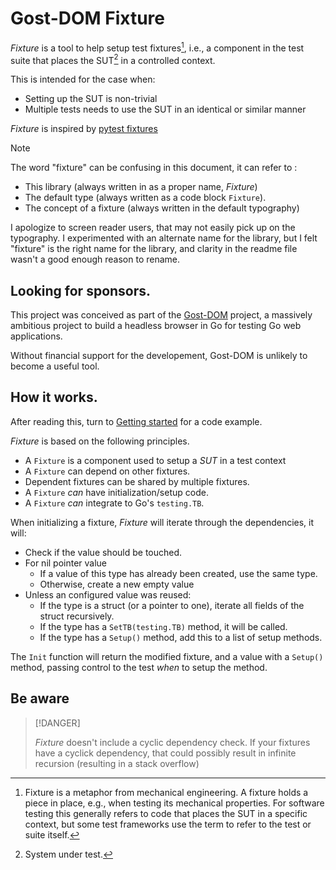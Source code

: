 # Gost-DOM Fixture

_Fixture_ is a tool to help setup test fixtures[^1], i.e., a component in the
test suite that places the SUT[^2] in a controlled context.

This is intended for the case when:

- Setting up the SUT is non-trivial
- Multiple tests needs to use the SUT in an identical or similar manner

_Fixture_ is inspired by [pytest fixtures](./docs/pytest-fixtures.md)

> [!NOTE]
>
> The word "fixture" can be confusing in this document, it can refer to :
>
> - This library (always written in as a proper name, _Fixture_)
> - The default type (always written as a code block `Fixture`).
> - The concept of a fixture (always written in the default typography)
>
> I apologize to screen reader users, that may not easily pick up on the
> typography. I experimented with an alternate name for the library, but I felt
> "fixture" is the right name for the library, and clarity in the readme file
> wasn't a good enough reason to rename.

[^1]: Fixture is a metaphor from mechanical engineering. A fixture holds a piece
    in place, e.g., when testing its mechanical properties. For software testing
    this generally refers to code that places the SUT in a specific context, but
    some test frameworks use the term to refer to the test or suite itself.
[^2]: System under test.

## Looking for sponsors.

This project was conceived as part of the [Gost-DOM](https://gostdom.net)
project, a massively ambitious project to build a headless browser in Go for
testing Go web applications.

Without financial support for the developement, Gost-DOM is unlikely to become a
useful tool.

## How it works.

After reading this, turn to [Getting started](./docs/getting-started.md) for a
code example.

_Fixture_ is based on the following principles.

- A `Fixture` is a component used to setup a _SUT_ in a test context
- A `Fixture` can depend on other fixtures.
- Dependent fixtures can be shared by multiple fixtures.
- A `Fixture` _can_ have initialization/setup code.
- A `Fixture` _can_ integrate to Go's `testing.TB`.

When initializing a fixture, _Fixture_ will iterate through the dependencies, it
will:

- Check if the value should be touched.
- For nil pointer value
  - If a value of this type has already been created, use the same type.
  - Otherwise, create a new empty value
- Unless an configured value was reused:
  - If the type is a struct (or a pointer to one), iterate all fields of the
    struct recursively.
  - If the type has a `SetTB(testing.TB)` method, it will be called.
  - If the type has a `Setup()` method, add this to a list of setup methods.

The `Init` function will return the modified fixture, and a value with a
`Setup()` method, passing control to the test _when_ to setup the method.

## Be aware

> [!DANGER]
>
> _Fixture_ doesn't include a cyclic dependency check. If your fixtures have a
> cyclick dependency, that could possibly result in infinite recursion
> (resulting in a stack overflow)
